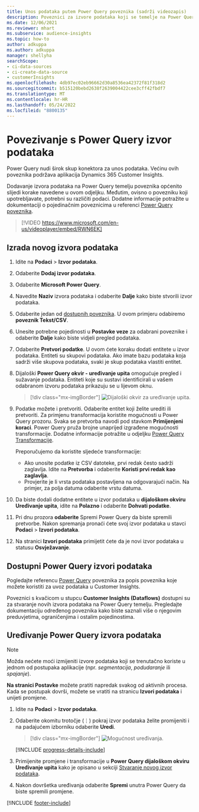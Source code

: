 ```yaml
---
title: Unos podataka putem Power Query poveznika (sadrži videozapis)
description: Poveznici za izvore podataka koji se temelje na Power Query.
ms.date: 12/06/2021
ms.reviewer: mhart
ms.subservice: audience-insights
ms.topic: how-to
author: adkuppa
ms.author: adkuppa
manager: shellyha
searchScope:
- ci-data-sources
- ci-create-data-source
- customerInsights
ms.openlocfilehash: 4db97ec02eb96662d30a8536ea42372f81f318d2
ms.sourcegitcommit: b515120bebd2638f2639004422cee3cff42fbdf7
ms.translationtype: MT
ms.contentlocale: hr-HR
ms.lasthandoff: 05/24/2022
ms.locfileid: "8800135"
---
```

# <a name="connect-to-a-power-query-data-source"></a>Povezivanje s Power Query izvor podataka

Power Query nudi širok skup konektora za unos podataka. Većinu ovih poveznika podržava aplikacija Dynamics 365 Customer Insights. 

Dodavanje izvora podataka na Power Query temelju poveznika općenito slijedi korake navedene u ovom odjeljku. Međutim, ovisno o povezniku koji upotrebljavate, potrebni su različiti podaci. Dodatne informacije potražite u dokumentaciji o pojedinačnim poveznicima u referenci [Power Query poveznika](/power-query/connectors/).

> [!VIDEO https://www.microsoft.com/en-us/videoplayer/embed/RWN6EK]

## <a name="create-a-new-data-source"></a>Izrada novog izvora podataka

1. Idite na **Podaci** > **Izvor podataka**.

1. Odaberite **Dodaj izvor podataka**.

1. Odaberite **Microsoft Power Query**.

1. Navedite **Naziv** izvora podataka i odaberite **Dalje** kako biste stvorili izvor podataka.

1. Odaberite jedan od [dostupnih poveznika](#available-power-query-data-sources). U ovom primjeru odabiremo **poveznik Tekst/CSV**.

1. Unesite potrebne pojedinosti u **Postavke veze** za odabrani poveznike i odaberite **Dalje** kako biste vidjeli pregled podataka.

1. Odaberite **Pretvori podatke**. U ovom ćete koraku dodati entitete u izvor podataka. Entiteti su skupovi podataka. Ako imate bazu podataka koja sadrži više skupova podataka, svaki je skup podataka vlastiti entitet.

1. Dijaloški **Power Query okvir - uređivanje upita** omogućuje pregled i sužavanje podataka. Entiteti koje su sustavi identificirali u vašem odabranom izvoru podataka prikazuju se u lijevom oknu.

   > [!div class="mx-imgBorder"]
   > ![Dijaloški okvir za uređivanje upita.](media/data-manager-configure-edit-queries.png "Dijaloški okvir uređivanja upita")

1. Podatke možete i pretvoriti. Odaberite entitet koji želite urediti ili pretvoriti. Za primjenu transformacija koristite mogućnosti u Power Query prozoru. Svaka se pretvorba navodi pod stavkom **Primijenjeni koraci**. Power Query pruža brojne unaprijed izgrađene mogućnosti transformacije. Dodatne informacije potražite u odjeljku [Power Query Transformacije](/power-query/power-query-what-is-power-query#transformations).

   Preporučujemo da koristite sljedeće transformacije:

   - Ako unosite podatke iz CSV datoteke, prvi redak često sadrži zaglavlja. Idite na **Pretvorba** i odaberite **Koristi prvi redak kao zaglavlja**.
   - Provjerite je li vrsta podataka postavljena na odgovarajući način. Na primjer, za polja datuma odaberite vrstu datuma.

1. Da biste dodali dodatne entitete u izvor podataka u **dijaloškom okviru Uređivanje upita**, idite na **Polazno** i odaberite **Dohvati podatke**.

1. Pri dnu prozora **odaberite** Spremi Power Query da biste spremili pretvorbe. Nakon spremanja pronaći ćete svoj izvor podataka u stavci **Podaci** > **Izvori podataka**.

1. Na stranici **Izvori podataka** primijetit ćete da je novi izvor podataka u statusu **Osvježavanje**.

## <a name="available-power-query-data-sources"></a>Dostupni Power Query izvori podataka

Pogledajte referencu [Power Query](/power-query/connectors/) poveznika za popis poveznika koje možete koristiti za uvoz podataka u Customer Insights. 

Poveznici s kvačicom u stupcu **Customer Insights (Dataflows)** dostupni su za stvaranje novih izvora podataka na Power Query temelju. Pregledajte dokumentaciju određenog poveznika kako biste saznali više o njegovim preduvjetima, ograničenjima i ostalim pojedinostima.

## <a name="edit-power-query-data-sources"></a>Uređivanje Power Query izvora podataka

> [!NOTE]
> Možda nećete moći izmijeniti izvore podataka koji se trenutačno koriste u jednom od postupaka aplikacije (npr. *segmentacija*, *podudaranje* ili *spajanje*). 
>
> **Na stranici Postavke** možete pratiti napredak svakog od aktivnih procesa. Kada se postupak dovrši, možete se vratiti na stranicu **Izvori podataka** i unijeti promjene.

1. Idite na **Podaci** > **Izvor podataka**.

2. Odaberite okomitu trotočje (&vellip;) pokraj izvor podataka želite promijeniti i na padajućem izborniku odaberite **Uredi**.

   > [!div class="mx-imgBorder"]
   > ![Mogućnost uređivanja.](media/edit-option-data-sources.png "Uređivanje mogućnosti")

   [!INCLUDE [progress-details-include](includes/progress-details-pane.md)]
   
3. Primijenite promjene i transformacije u **Power Query dijaloškom okviru Uređivanje upita** kako je opisano u sekciji [Stvaranje novog izvor podataka](#create-a-new-data-source).

4. Nakon dovršetka uređivanja odaberite **Spremi** unutra Power Query da biste spremili promjene.


[!INCLUDE [footer-include](includes/footer-banner.md)]
